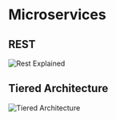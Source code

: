 # Microservices

## REST

![Rest Explained](https://raw.githubusercontent.com/ujjawalmisra/learning-java/main/images/rest-explained.png)

## Tiered Architecture

![Tiered Architecture](https://raw.githubusercontent.com/ujjawalmisra/learning-java/main/images/tiered-architecture.png)
